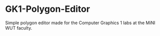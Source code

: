 # GK1-Polygon-Editor
Simple polygon editor made for the Computer Graphics 1 labs at the MiNI WUT faculty.
